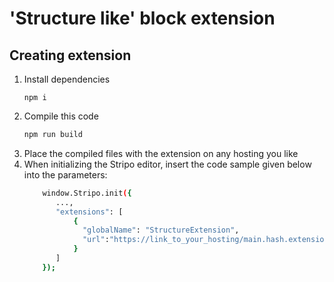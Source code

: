 # 'Structure like' block extension

## Creating extension

1. Install dependencies
     ```
     npm i
     ```
2. Compile this code
    ```bash
    npm run build
    ```
3. Place the compiled files with the extension on any hosting you like
4. When initializing the Stripo editor, insert the code sample given below into the parameters:
     ```bash
         window.Stripo.init({
            ...,
            "extensions": [
                {
                  "globalName": "StructureExtension",
                  "url":"https://link_to_your_hosting/main.hash.extension.js"
                }
            ]    
         });
     ```
